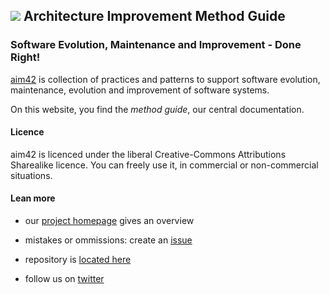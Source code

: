 

## ![](http://aim42.org/rw_common/images/aim42-logo-180x81.png) Architecture Improvement Method Guide

### Software Evolution, Maintenance and Improvement - Done Right!


[aim42](http://aim42.org) is collection of practices and patterns to support software evolution, maintenance, evolution and improvement of software systems.

On this website, you find the *method guide*, our central documentation.


#### Licence
aim42 is licenced under the liberal Creative-Commons Attributions Sharealike licence.
You can freely use it, in commercial or non-commercial situations.


#### Lean more
 
* our [project homepage](http://aim42.org) gives an overview

* mistakes or ommissions: create an [issue](https://github.com/aim42/aim42/issues)

* repository is [located here](https://github.com/aim42/aim42)

* follow us on [twitter](https://twitter.com/arc_improve42) 
 



